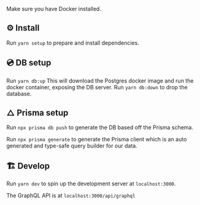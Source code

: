 Make sure you have Docker installed.

## ⚙️ Install

Run `yarn setup` to prepare and install dependencies.

## 💿 DB setup

Run `yarn db:up` This will download the Postgres docker image and run the docker container, exposing the DB server.
Run `yarn db:down` to drop the database.

## △ Prisma setup

Run `npx prisma db push` to generate the DB based off the Prisma schema.

Run `npx prisma generate` to generate the Prisma client which is an auto generated and type-safe query builder for our data.

## 🏗 Develop

Run `yarn dev` to spin up the development server at `localhost:3000`.

The GraphQL API is at `localhost:3000/api/graphql`
